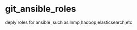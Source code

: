 git_ansible_roles
=================

deply roles for ansible ,such as lnmp,hadoop,elasticsearch,etc
